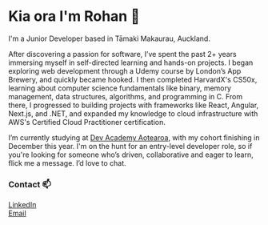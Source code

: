 # Kia ora I'm Rohan 👋

I'm a Junior Developer based in Tāmaki Makaurau, Auckland.

After discovering a passion for software, I’ve spent the past 2+ years immersing myself in self-directed learning and hands-on projects. I began exploring web development through a Udemy course by London’s App Brewery, and quickly became hooked. I then completed HarvardX's CS50x, learning about computer science fundamentals like binary, memory management, data structures, algorithms, and programming in C. From there, I progressed to building projects with frameworks like React, Angular, Next.js, and .NET, and expanded my knowledge to cloud infrastructure with AWS's Certified Cloud Practitioner certification.

I’m currently studying at [Dev Academy Aotearoa](https://devacademy.co.nz/), with my cohort finishing in December this year. I'm on the hunt for an entry-level developer role, so if you're looking for someone who’s driven, collaborative and eager to learn, flick me a message. I’d love to chat.
 
### Contact 📫 

[LinkedIn](https://www.linkedin.com/in/drummondr)\
[Email](mailto:drummond.rohan@gmail.com)

<!--
**rohandrummond/rohandrummond** is a ✨ _special_ ✨ repository because its `README.md` (this file) appears on your GitHub profile.

Here are some ideas to get you started:

- 🔭 I’m currently working on ...
- 🌱 I’m currently learning ...
- 👯 I’m looking to collaborate on ...
- 🤔 I’m looking for help with ...
- 💬 Ask me about ...
- 📫 How to reach me: ...
- 😄 Pronouns: ...
- ⚡ Fun fact: ...
-->
